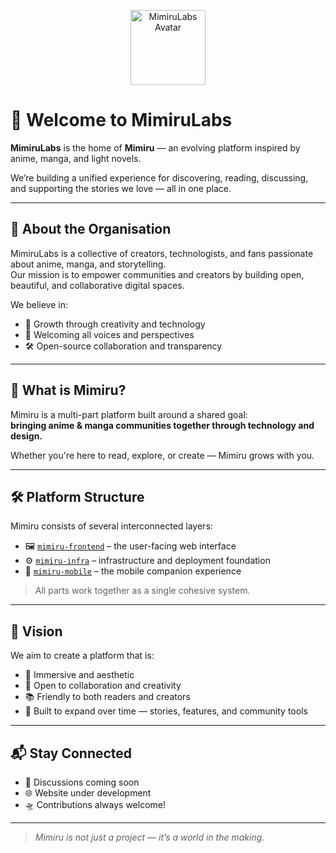<p align="center">
  <img src="assets/mimirulabs-avatar.png" alt="MimiruLabs Avatar" width="120" />
</p>

# 🌸 Welcome to MimiruLabs

**MimiruLabs** is the home of **Mimiru** — an evolving platform inspired by anime, manga, and light novels.

We’re building a unified experience for discovering, reading, discussing, and supporting the stories we love — all in one place.

---

## 🏢 About the Organisation

MimiruLabs is a collective of creators, technologists, and fans passionate about anime, manga, and storytelling.  
Our mission is to empower communities and creators by building open, beautiful, and collaborative digital spaces.

We believe in:

- 🌱 Growth through creativity and technology
- 🤗 Welcoming all voices and perspectives
- 🛠️ Open-source collaboration and transparency

---

## 🧩 What is Mimiru?

Mimiru is a multi-part platform built around a shared goal:  
**bringing anime & manga communities together through technology and design.**

Whether you're here to read, explore, or create — Mimiru grows with you.

---

## 🛠️ Platform Structure

Mimiru consists of several interconnected layers:

- 🖼️ [`mimiru-frontend`](https://github.com/MimiruLabs/mimiru-frontend) – the user-facing web interface  
- ⚙️ [`mimiru-infra`](https://github.com/MimiruLabs/mimiru-infra) – infrastructure and deployment foundation  
- 📱 [`mimiru-mobile`](https://github.com/MimiruLabs/mimiru-mobile) – the mobile companion experience  

> All parts work together as a single cohesive system.

---

## 🌌 Vision

We aim to create a platform that is:

- 💫 Immersive and aesthetic  
- 🤝 Open to collaboration and creativity  
- 📚 Friendly to both readers and creators  
- 🔮 Built to expand over time — stories, features, and community tools

---

## 📬 Stay Connected

- 💬 Discussions coming soon
- 🌐 Website under development
- 🛸 Contributions always welcome!

---

> _Mimiru is not just a project — it’s a world in the making._
